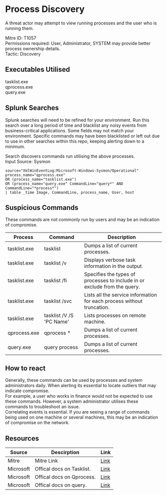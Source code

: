 # Process Discovery
A threat actor may attempt to view running processes and the user who is running them.

Mitre ID: T1057  
Permissions required: User, Administrator, SYSTEM may provide better process ownership details.  
Tactic: Discovery  

## Executables Utilised
tasklist.exe  
qprocess.exe  
query.exe  

## Splunk Searches
Splunk searches will need to be refined for your environment. Run this search over a long period of time and blacklist any noisy events from business-critical applications. Some fields may not match your environment. Specific commands may have been blacklisted or left out due to use in other searches within this repo, keeping alerting down to a minimum.

Search discovers commands run utilising the above processes.   
Input Source: Sysmon
```
source="XmlWinEventLog:Microsoft-Windows-Sysmon/Operational"
process_name="qprocess.exe" 
OR (process_name="tasklist.exe")
OR (process_name="query.exe" CommandLine="query*" AND CommandLine="*process*")
| table _time Image, CommandLine, process_name, User, host
```

## Suspicious Commands
These commands are not commonly run by users and may be an indication of compromise.

| Process  | Command | Description
| ------------- | ------------- | -------- | 
|tasklist.exe |tasklist | Dumps a list of current processes.| 
|tasklist.exe | tasklist /v|     Displays verbose task information in the output.|
|tasklist.exe |tasklist /fi | Specifies the types of processes to include in or exclude from the query.| 
|tasklist.exe |tasklist /svc |Lists all the service information for each process without truncation. |
| tasklist.exe| tasklist /V /S 'PC Name'|Lists processes on remote machine. |
| qprocess.exe|qprocess * |Dumps a list of current processes. |
| query.exe| query process|Dumps a list of current processes. |

## How to react
Generally, these commands can be used by processes and system administrators daily. When alerting its essential to locate outliers that may indicate compromise.  
For example, a user who works in finance would not be expected to use these commands. However, a system administrator utilises these commands to troubleshoot an issue.  
Correlating events is essential. If you are seeing a range of commands being used on one machine or several machines, this may be an indication of compromise on the network.  

## Resources

| Source | Descirption | Link | 
| --- | --- | --- |
|Mitre |Mitre Link |[Link](https://attack.mitre.org/techniques/T1057/) |
| Microsoft  | Offical docs on Tasklist.  |   [Link](https://docs.microsoft.com/en-us/windows-server/administration/windows-commands/tasklist) |
| Microsoft  |Offical docs on Qprocess.   |   [Link](https://docs.microsoft.com/en-us/windows-server/administration/windows-commands/query-process) |
| Microsoft | Offical docs on query. | [Link](https://docs.microsoft.com/en-us/windows-server/administration/windows-commands/query)|
